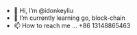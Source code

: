 - 👋 Hi, I’m @idonkeyliu
- 🌱 I’m currently learning go, block-chain
- 📫 How to reach me ... +86 13148865463

<!---
idonkeyliu/idonkeyliu is a ✨ special ✨ repository because its `README.md` (this file) appears on your GitHub profile.
You can click the Preview link to take a look at your changes.
--->
